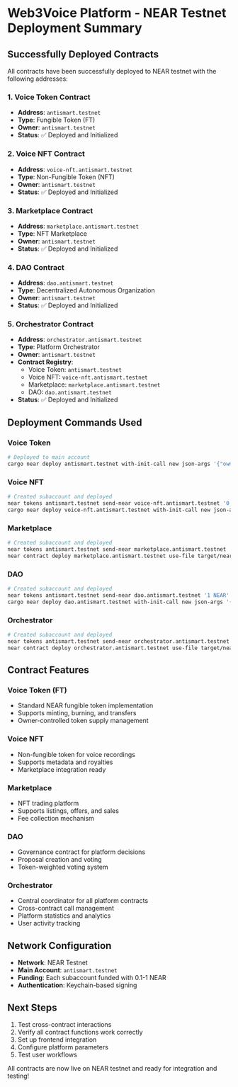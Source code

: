 # Web3Voice Platform - NEAR Testnet Deployment Summary

## Successfully Deployed Contracts

All contracts have been successfully deployed to NEAR testnet with the following addresses:

### 1. Voice Token Contract
- **Address**: `antismart.testnet`
- **Type**: Fungible Token (FT)
- **Owner**: `antismart.testnet`
- **Status**: ✅ Deployed and Initialized

### 2. Voice NFT Contract
- **Address**: `voice-nft.antismart.testnet`
- **Type**: Non-Fungible Token (NFT)
- **Owner**: `antismart.testnet`
- **Status**: ✅ Deployed and Initialized

### 3. Marketplace Contract
- **Address**: `marketplace.antismart.testnet`
- **Type**: NFT Marketplace
- **Owner**: `antismart.testnet`
- **Status**: ✅ Deployed and Initialized

### 4. DAO Contract
- **Address**: `dao.antismart.testnet`
- **Type**: Decentralized Autonomous Organization
- **Owner**: `antismart.testnet`
- **Status**: ✅ Deployed and Initialized

### 5. Orchestrator Contract
- **Address**: `orchestrator.antismart.testnet`
- **Type**: Platform Orchestrator
- **Owner**: `antismart.testnet`
- **Contract Registry**:
  - Voice Token: `antismart.testnet`
  - Voice NFT: `voice-nft.antismart.testnet`
  - Marketplace: `marketplace.antismart.testnet`
  - DAO: `dao.antismart.testnet`
- **Status**: ✅ Deployed and Initialized

## Deployment Commands Used

### Voice Token
```bash
# Deployed to main account
cargo near deploy antismart.testnet with-init-call new json-args '{"owner_id": "antismart.testnet"}'
```

### Voice NFT
```bash
# Created subaccount and deployed
near tokens antismart.testnet send-near voice-nft.antismart.testnet '0.1 NEAR'
cargo near deploy voice-nft.antismart.testnet with-init-call new json-args '{"owner_id": "antismart.testnet"}'
```

### Marketplace
```bash
# Created subaccount and deployed
near tokens antismart.testnet send-near marketplace.antismart.testnet '1 NEAR'
near contract deploy marketplace.antismart.testnet use-file target/near/marketplace/marketplace.wasm with-init-call new json-args '{"owner_id":"antismart.testnet"}'
```

### DAO
```bash
# Created subaccount and deployed
near tokens antismart.testnet send-near dao.antismart.testnet '1 NEAR'
cargo near deploy dao.antismart.testnet with-init-call new json-args '{"owner_id": "antismart.testnet"}'
```

### Orchestrator
```bash
# Created subaccount and deployed
near tokens antismart.testnet send-near orchestrator.antismart.testnet '1 NEAR'
near contract deploy orchestrator.antismart.testnet use-file target/near/orchestrator/orchestrator.wasm with-init-call new json-args '{"owner_id":"antismart.testnet","voice_token_contract":"antismart.testnet","voice_nft_contract":"voice-nft.antismart.testnet","marketplace_contract":"marketplace.antismart.testnet","dao_contract":"dao.antismart.testnet"}'
```

## Contract Features

### Voice Token (FT)
- Standard NEAR fungible token implementation
- Supports minting, burning, and transfers
- Owner-controlled token supply management

### Voice NFT
- Non-fungible token for voice recordings
- Supports metadata and royalties
- Marketplace integration ready

### Marketplace
- NFT trading platform
- Supports listings, offers, and sales
- Fee collection mechanism

### DAO
- Governance contract for platform decisions
- Proposal creation and voting
- Token-weighted voting system

### Orchestrator
- Central coordinator for all platform contracts
- Cross-contract call management
- Platform statistics and analytics
- User activity tracking

## Network Configuration
- **Network**: NEAR Testnet
- **Main Account**: `antismart.testnet`
- **Funding**: Each subaccount funded with 0.1-1 NEAR
- **Authentication**: Keychain-based signing

## Next Steps
1. Test cross-contract interactions
2. Verify all contract functions work correctly
3. Set up frontend integration
4. Configure platform parameters
5. Test user workflows

All contracts are now live on NEAR testnet and ready for integration and testing!
